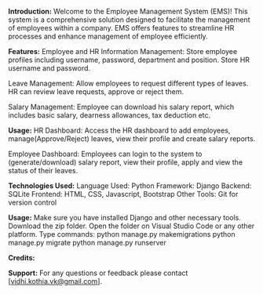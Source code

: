 **Introduction:**
Welcome to the Employee Management System (EMS)!
This system is a comprehensive solution designed to facilitate the management of employees within a company.
EMS offers features to streamline HR processes and enhance management of employee efficiently.

**Features:**
Employee and HR Information Management:
Store employee profiles including username, password, department and position.
Store HR username and password. 

Leave Management:
Allow employees to request different types of leaves. 
HR can review leave requests, approve or reject them. 

Salary Management:
Employee can download his salary report, which includes basic salary, dearness allowances, tax deduction etc.

**Usage:**
HR Dashboard:
Access the HR dashboard to add employees, manage(Approve/Reject) leaves, view their profile and create salary reports.

Employee Dashboard:
Employees can login to the system to (generate/download) salary report, view their profile, apply and view the status of their leaves. 

**Technologies Used:**
Language Used: Python
Framework: Django
Backend: SQLite
Frontend: HTML, CSS, Javascript, Bootstrap
Other Tools: Git for version control

**Usage:**
Make sure you have installed Django and other necessary tools.
Download the zip folder.
Open the folder on Visual Studio Code or any other platform.
Type commands: python manage.py makemigrations
               python manage.py migrate
               python manage.py runserver

**Credits:**


**Support:**
For any questions or feedback please contact [vidhi.kothia.vk@gmail.com].
